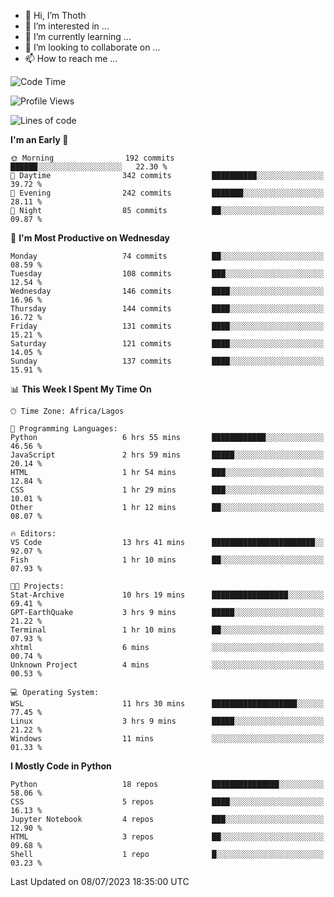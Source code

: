 <!---
thoth2357/thoth2357 is a ✨ special ✨ repository because its `README.md` (this file) appears on your GitHub profile.
You can click the Preview link to take a look at your changes.
--->

- 👋 Hi, I’m Thoth
- 👀 I’m interested in ...
- 🌱 I’m currently learning ...
- 💞️ I’m looking to collaborate on ...
- 📫 How to reach me ...




<!--START_SECTION:waka-->
![Code Time](http://img.shields.io/badge/Code%20Time-2%2C130%20hrs%2012%20mins-blue)

![Profile Views](http://img.shields.io/badge/Profile%20Views-0-blue)

![Lines of code](https://img.shields.io/badge/From%20Hello%20World%20I%27ve%20Written-29.1%20million%20lines%20of%20code-blue)

**I'm an Early 🐤** 

```text
🌞 Morning                192 commits         ██████░░░░░░░░░░░░░░░░░░░   22.30 % 
🌆 Daytime                342 commits         ██████████░░░░░░░░░░░░░░░   39.72 % 
🌃 Evening                242 commits         ███████░░░░░░░░░░░░░░░░░░   28.11 % 
🌙 Night                  85 commits          ██░░░░░░░░░░░░░░░░░░░░░░░   09.87 % 
```
📅 **I'm Most Productive on Wednesday** 

```text
Monday                   74 commits          ██░░░░░░░░░░░░░░░░░░░░░░░   08.59 % 
Tuesday                  108 commits         ███░░░░░░░░░░░░░░░░░░░░░░   12.54 % 
Wednesday                146 commits         ████░░░░░░░░░░░░░░░░░░░░░   16.96 % 
Thursday                 144 commits         ████░░░░░░░░░░░░░░░░░░░░░   16.72 % 
Friday                   131 commits         ████░░░░░░░░░░░░░░░░░░░░░   15.21 % 
Saturday                 121 commits         ████░░░░░░░░░░░░░░░░░░░░░   14.05 % 
Sunday                   137 commits         ████░░░░░░░░░░░░░░░░░░░░░   15.91 % 
```


📊 **This Week I Spent My Time On** 

```text
🕑︎ Time Zone: Africa/Lagos

💬 Programming Languages: 
Python                   6 hrs 55 mins       ████████████░░░░░░░░░░░░░   46.56 % 
JavaScript               2 hrs 59 mins       █████░░░░░░░░░░░░░░░░░░░░   20.14 % 
HTML                     1 hr 54 mins        ███░░░░░░░░░░░░░░░░░░░░░░   12.84 % 
CSS                      1 hr 29 mins        ███░░░░░░░░░░░░░░░░░░░░░░   10.01 % 
Other                    1 hr 12 mins        ██░░░░░░░░░░░░░░░░░░░░░░░   08.07 % 

🔥 Editors: 
VS Code                  13 hrs 41 mins      ███████████████████████░░   92.07 % 
Fish                     1 hr 10 mins        ██░░░░░░░░░░░░░░░░░░░░░░░   07.93 % 

🐱‍💻 Projects: 
Stat-Archive             10 hrs 19 mins      █████████████████░░░░░░░░   69.41 % 
GPT-EarthQuake           3 hrs 9 mins        █████░░░░░░░░░░░░░░░░░░░░   21.22 % 
Terminal                 1 hr 10 mins        ██░░░░░░░░░░░░░░░░░░░░░░░   07.93 % 
xhtml                    6 mins              ░░░░░░░░░░░░░░░░░░░░░░░░░   00.74 % 
Unknown Project          4 mins              ░░░░░░░░░░░░░░░░░░░░░░░░░   00.53 % 

💻 Operating System: 
WSL                      11 hrs 30 mins      ███████████████████░░░░░░   77.45 % 
Linux                    3 hrs 9 mins        █████░░░░░░░░░░░░░░░░░░░░   21.22 % 
Windows                  11 mins             ░░░░░░░░░░░░░░░░░░░░░░░░░   01.33 % 
```

**I Mostly Code in Python** 

```text
Python                   18 repos            ███████████████░░░░░░░░░░   58.06 % 
CSS                      5 repos             ████░░░░░░░░░░░░░░░░░░░░░   16.13 % 
Jupyter Notebook         4 repos             ███░░░░░░░░░░░░░░░░░░░░░░   12.90 % 
HTML                     3 repos             ██░░░░░░░░░░░░░░░░░░░░░░░   09.68 % 
Shell                    1 repo              █░░░░░░░░░░░░░░░░░░░░░░░░   03.23 % 
```




 Last Updated on 08/07/2023 18:35:00 UTC
<!--END_SECTION:waka-->
<!--![](http://github-profile-summary-cards.vercel.app/api/cards/profile-details?username=thoth2357&theme=2077)

![](http://github-profile-summary-cards.vercel.app/api/cards/stats?username=thoth2357&theme=2077)![](http://github-profile-summary-cards.vercel.app/api/cards/productive-time?username=thoth2357&theme=2077&utcOffset=8) -->

